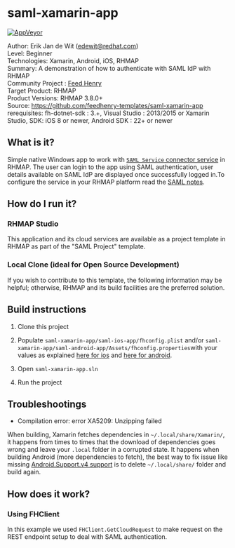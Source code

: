 # saml-xamarin-app

[![AppVeyor](https://img.shields.io/appveyor/ci/feedhenry/saml-xamarin-app/master.svg)](https://ci.appveyor.com/project/feedhenry/saml-xamarin-app/) 

Author: Erik Jan de Wit (edewit@redhat.com)   
Level: Beginner   
Technologies: Xamarin, Android, iOS, RHMAP   
Summary: A demonstration of how to authenticate with SAML IdP with RHMAP   
Community Project : [Feed Henry](http://feedhenry.org)   
Target Product: RHMAP   
Product Versions: RHMAP 3.8.0+   
Source: https://github.com/feedhenry-templates/saml-xamarin-app   
rerequisites: fh-dotnet-sdk : 3.+, Visual Studio : 2013/2015 or Xamarin Studio, SDK: iOS 8 or newer, Android SDK : 22+ or newer

## What is it?

Simple native Windows app to work with [```SAML Service``` connector service](https://github.com/feedhenry-templates/saml-service) in RHMAP. The user can login to the app using SAML authentication, user details available on SAML IdP are displayed once successfully logged in.To configure the service in your RHMAP platform read the [SAML notes](https://github.com/feedhenry-templates/saml-service/blob/master/NOTES.md).

## How do I run it?

### RHMAP Studio

This application and its cloud services are available as a project template in RHMAP as part of the "SAML Project" template.

### Local Clone (ideal for Open Source Development)
If you wish to contribute to this template, the following information may be helpful; otherwise, RHMAP and its build facilities are the preferred solution.

## Build instructions
1. Clone this project

2. Populate ```saml-xamarin-app/saml-ios-app/fhconfig.plist``` and/or ```saml-xamarin-app/saml-android-app/Assets/fhconfig.properties```with your values as explained 
[here for ios](http://docs.feedhenry.com/v3/dev_tools/sdks/ios.html#ios-get_started-setup) and [here for android](http://docs.feedhenry.com/v3/dev_tools/sdks/android.html#android-get_started-setup).

3. Open ```saml-xamarin-app.sln```

4. Run the project
 
## Troubleshootings

* Compilation error: error XA5209: Unzipping failed

When building, Xamarin fetches dependencies in `~/.local/share/Xamarin/`, it happens from times to times that the download of dependencies goes wrong and leave your `.local` folder in a corrupted state.
It happens when building Android (more dependencies to fetch), the best way to fix issue like missing [Android.Support.v4 support](https://forums.xamarin.com/discussion/42982/android-build-failure-unzipping-failed) is to delete `~/.local/share/` folder and build again. 

## How does it work?

### Using FHClient
In this example we used ```FHClient.GetCloudRequest``` to make request on the REST endpoint setup to deal with SAML authentication.
